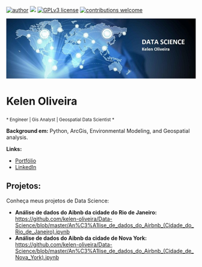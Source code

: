 [![author](https://img.shields.io/badge/Author-kelenoliveira-red.svg)](https://github.com/kelen-oliveira/Data-Science) [![](https://img.shields.io/badge/Python-3.7+-blue.svg)](https://www.python.org/downloads/release/python-365/) [![GPLv3 license](https://img.shields.io/badge/License-GPLv3-blue.svg)](http://perso.crans.org/besson/LICENSE.html) [![contributions welcome](https://img.shields.io/badge/Contributions-welcome-brightgreen.svg?style=flat)](https://github.com/kelen-oliveira/Data-Science/issues)

<p align="center">
  <img src="Data_Science_Kelen.jpg" >
</p>

# Kelen Oliveira
<sub>* Engineer | Gis Analyst | Geospatial Data Scientist *

**Background em:** Python, ArcGis, Environmental Modeling, and Geospatial analysis.

**Links:**
* [Portfólio](https://github.com/kelen-oliveira/Data-Science)
* [LinkedIn](https://www.linkedin.com/in/kelen-oliveira/)

## Projetos:
Conheça meus projetos de Data Science:
* **Análise de dados do Aibnb da cidade do Rio de Janeiro:** https://github.com/kelen-oliveira/Data-Science/blob/master/An%C3%A1lise_de_dados_do_Airbnb_(Cidade_do_Rio_de_Janeiro).ipynb
* **Análise de dados do Aibnb da cidade de Nova York:** https://github.com/kelen-oliveira/Data-Science/blob/master/An%C3%A1lise_de_dados_do_Airbnb_(Cidade_de_Nova_York).ipynb
